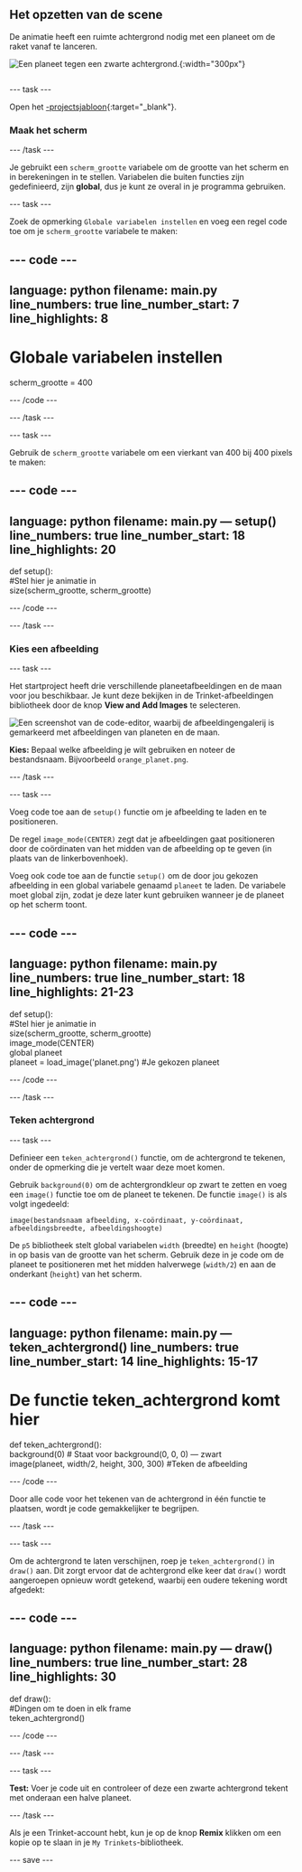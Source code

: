 ## Het opzetten van de scene

<div style="display: flex; flex-wrap: wrap">
<div style="flex-basis: 200px; flex-grow: 1; margin-right: 15px;">
De animatie heeft een ruimte achtergrond nodig met een planeet om de raket vanaf te lanceren.
</div>
<div>

![Een planeet tegen een zwarte achtergrond.](images/step_2.png){:width="300px"}

</div>
</div>

--- task ---

Open het [-projectsjabloon](https://trinket.io/python/9ef894a933){:target="_blank"}.

### Maak het scherm

--- /task ---

Je gebruikt een `scherm_grootte` variabele om de grootte van het scherm en in berekeningen in te stellen. Variabelen die buiten functies zijn gedefinieerd, zijn **global**, dus je kunt ze overal in je programma gebruiken.

--- task ---

Zoek de opmerking `Globale variabelen instellen` en voeg een regel code toe om je `scherm_grootte` variabele te maken:

--- code ---
---
language: python filename: main.py line_numbers: true line_number_start: 7
line_highlights: 8
---

# Globale variabelen instellen
scherm_grootte = 400

--- /code ---

--- /task ---

--- task ---

Gebruik de `scherm_grootte` variabele om een vierkant van 400 bij 400 pixels te maken:

--- code ---
---
language: python filename: main.py — setup() line_numbers: true line_number_start: 18
line_highlights: 20
---

def setup():   
#Stel hier je animatie in   
size(scherm_grootte, scherm_grootte)


--- /code ---

--- /task ---

### Kies een afbeelding

--- task ---

Het startproject heeft drie verschillende planeetafbeeldingen en de maan voor jou beschikbaar. Je kunt deze bekijken in de Trinket-afbeeldingen bibliotheek door de knop **View and Add Images** te selecteren.

![Een screenshot van de code-editor, waarbij de afbeeldingengalerij is gemarkeerd met afbeeldingen van planeten en de maan.](images/image_gallery.png)

**Kies:** Bepaal welke afbeelding je wilt gebruiken en noteer de bestandsnaam. Bijvoorbeeld `orange_planet.png`.

--- /task ---

--- task ---

Voeg code toe aan de `setup()` functie om je afbeelding te laden en te positioneren.

De regel `image_mode(CENTER)` zegt dat je afbeeldingen gaat positioneren door de coördinaten van het midden van de afbeelding op te geven (in plaats van de linkerbovenhoek).

Voeg ook code toe aan de functie `setup()` om de door jou gekozen afbeelding in een global variabele genaamd `planeet` te laden. De variabele moet global zijn, zodat je deze later kunt gebruiken wanneer je de planeet op het scherm toont.

--- code ---
---
language: python filename: main.py line_numbers: true line_number_start: 18
line_highlights: 21-23
---

def setup():   
#Stel hier je animatie in   
size(scherm_grootte, scherm_grootte)   
image_mode(CENTER)   
global planeet   
planeet = load_image('planet.png') #Je gekozen planeet


--- /code ---

--- /task ---

### Teken achtergrond

--- task ---

Definieer een `teken_achtergrond()` functie, om de achtergrond te tekenen, onder de opmerking die je vertelt waar deze moet komen.

Gebruik `background(0)` om de achtergrondkleur op zwart te zetten en voeg een `image()` functie toe om de planeet te tekenen. De functie `image()` is als volgt ingedeeld:

`image(bestandsnaam afbeelding, x-coördinaat, y-coördinaat, afbeeldingsbreedte, afbeeldingshoogte)`

De `p5` bibliotheek stelt global variabelen `width` (breedte) en `height` (hoogte) in op basis van de grootte van het scherm. Gebruik deze in je code om de planeet te positioneren met het midden halverwege (`width/2`) en aan de onderkant (`height`) van het scherm.

--- code ---
---
language: python filename: main.py — teken_achtergrond() line_numbers: true line_number_start: 14
line_highlights: 15-17
---

# De functie teken_achtergrond komt hier
def teken_achtergrond():   
background(0) # Staat voor background(0, 0, 0) — zwart    
image(planeet, width/2, height, 300, 300) #Teken de afbeelding


--- /code ---

Door alle code voor het tekenen van de achtergrond in één functie te plaatsen, wordt je code gemakkelijker te begrijpen.

--- /task ---

--- task ---

Om de achtergrond te laten verschijnen, roep je `teken_achtergrond()` in `draw()` aan. Dit zorgt ervoor dat de achtergrond elke keer dat `draw()` wordt aangeroepen opnieuw wordt getekend, waarbij een oudere tekening wordt afgedekt:

--- code ---
---
language: python filename: main.py — draw() line_numbers: true line_number_start: 28
line_highlights: 30
---

def draw():   
#Dingen om te doen in elk frame    
teken_achtergrond()

--- /code ---

--- /task ---

--- task ---

**Test:** Voer je code uit en controleer of deze een zwarte achtergrond tekent met onderaan een halve planeet.

--- /task ---

Als je een Trinket-account hebt, kun je op de knop **Remix** klikken om een kopie op te slaan in je `My Trinkets`-bibliotheek.

--- save ---
